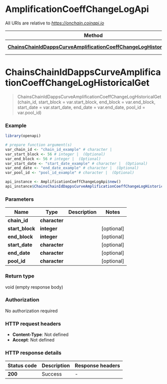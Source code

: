 # AmplificationCoeffChangeLogApi

All URIs are relative to *https://onchain.coinapi.io*

Method | HTTP request | Description
------------- | ------------- | -------------
[**ChainsChainIdDappsCurveAmplificationCoeffChangeLogHistoricalGet**](AmplificationCoeffChangeLogApi.md#ChainsChainIdDappsCurveAmplificationCoeffChangeLogHistoricalGet) | **GET** /chains/{chain_id}/dapps/curve/amplificationCoeffChangeLog/historical | 


# **ChainsChainIdDappsCurveAmplificationCoeffChangeLogHistoricalGet**
> ChainsChainIdDappsCurveAmplificationCoeffChangeLogHistoricalGet(chain_id, start_block = var.start_block, end_block = var.end_block, start_date = var.start_date, end_date = var.end_date, pool_id = var.pool_id)



### Example
```R
library(openapi)

# prepare function argument(s)
var_chain_id <- "chain_id_example" # character | 
var_start_block <- 56 # integer |  (Optional)
var_end_block <- 56 # integer |  (Optional)
var_start_date <- "start_date_example" # character |  (Optional)
var_end_date <- "end_date_example" # character |  (Optional)
var_pool_id <- "pool_id_example" # character |  (Optional)

api_instance <- AmplificationCoeffChangeLogApi$new()
api_instance$ChainsChainIdDappsCurveAmplificationCoeffChangeLogHistoricalGet(var_chain_id, start_block = var_start_block, end_block = var_end_block, start_date = var_start_date, end_date = var_end_date, pool_id = var_pool_id)
```

### Parameters

Name | Type | Description  | Notes
------------- | ------------- | ------------- | -------------
 **chain_id** | **character**|  | 
 **start_block** | **integer**|  | [optional] 
 **end_block** | **integer**|  | [optional] 
 **start_date** | **character**|  | [optional] 
 **end_date** | **character**|  | [optional] 
 **pool_id** | **character**|  | [optional] 

### Return type

void (empty response body)

### Authorization

No authorization required

### HTTP request headers

 - **Content-Type**: Not defined
 - **Accept**: Not defined

### HTTP response details
| Status code | Description | Response headers |
|-------------|-------------|------------------|
| **200** | Success |  -  |

